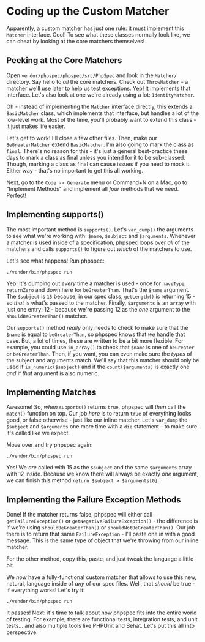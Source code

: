 # Coding up the Custom Matcher

Apparently, a custom matcher has just one rule: it must implement this `Matcher`
interface. Cool! To see what these classes normally look like, we can cheat by
looking at the core matchers themselves!

## Peeking at the Core Matchers

Open `vendor/phpspec/phpspec/src/PhpSpec` and look in the `Matcher/` directory. Say
hello to *all* the core matchers. Check out `ThrowMatcher` - a matcher we'll use
later to help us test exceptions. Yep! It implements that interface. Let's also
look at one we're already using a lot: `IdentityMatcher`.

Oh - instead of implementing the `Matcher` interface directly, this extends a
`BasicMatcher` class, which implements that interface, but handles a lot of the
low-level work. Most of the time, you'll probably want to extend this class - it just
makes life easier.

Let's get to work! I'll close a few other files. Then, make our `BeGreaterMatcher`
extend `BasicMatcher`. I'm also going to mark the class as `final`. There's no reason
for this - it's just a general best-practice these days to mark a class as final
unless you intend for it to be sub-classed. Though, marking a class as final can
cause issues if you need to mock it. Either way - that's no important to get this
all working.

Next, go to the `Code -> Generate` menu or Command+N on a Mac, go to
"Implement Methods" and implement all *four* methods that we need. Perfect!

## Implementing supports()

The most important method is `supports()`. Let's `var_dump()` the arguments to see
what we're working with: `$name`, `$subject` and `$arguments`. Whenever a matcher
is used inside of a specification, phpspec loops over *all* of the matchers and
calls `supports()` to figure out *which* of the matchers to use.

Let's see what happens! Run phpspec:

```terminal-silent
./vendor/bin/phpspec run
```

Yep! It's dumping out *every* time a matcher is used - once for `haveType`, `returnZero`
and down here for `beGreaterThan`. That's the `$name` argument. The `$subject` is
`15` because, in our spec class, `getLength()` is returning 15 - so *that* is what's
passed to the matcher. Finally, `$arguments` is an `array` with just one entry:
12 - because we're passing 12 as the *one* argument to the `shouldBeGreaterThan()`
matcher.

Our `supports()` method *really* only needs to check to make sure that the `$name`
is equal to `beGreaterThan`, so phpspec knows that *we* handle that case. But, a lot
of times, these are written to be a bit more flexible. For example, you could use
`in_array()` to check that `$name` is one of `beGreater` or `beGreaterThan`. Then,
if you want, you can even make sure the *types* of the subject and arguments match.
We'll say that this matcher should only be used if `is_numeric($subject)` and if
the `count($arguments)` is exactly one *and* if *that* argument is also numeric.

## Implementing Matches

Awesome! So, *when* `supports()` returns `true`, phpspec will *then* call the
`match()` function on top. Our job *here* is to return `true` of everything looks
good, or false otherwise - just like our inline matcher. Let's `var_dump` the
`$subject` and `$arguments` one more time with a `die` statement - to make sure it's
called like we expect.

Move over and try phpspec again:

```terminal-silent
./vendor/bin/phpspec run
```

Yes! We *are* called with 15 as the `$subject` and the same `$arguments` array with
12 inside. Because we know there will always be exactly *one* argument, we can finish
this method `return $subject > $arguments[0]`.

## Implementing the Failure Exception Methods

Done! If the matcher returns false, phpspec will either call `getFailureException()`
or `getNegativeFailureException()` - the difference is if we're using
`shouldBeGreaterThan()` or `shouldNotBeGreaterThan()`. Our job there is to return
that same `FailureException` - I'll paste one in with a good message. This is the
same type of object that we're throwing from our inline matcher.

For the other method, copy this, paste, and just tweak the language a little bit.

We *now* have a fully-functional custom matcher that allows to use this new, natural,
language inside of *any* of our spec files. Well, that *should* be true - if everything
works! Let's try it:

```terminal-silent
./vendor/bin/phpspec run
```

It passes! Next: it's time to talk about how phpspec fits into the entire world
of testing. For example, there are functional tests, integration tests, and unit
tests... and also multiple tools like PHPUnit and Behat. Let's put this all into
perspective.
